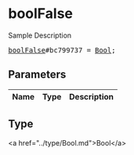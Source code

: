 # boolFalse

Sample Description

<pre>
<a href="../constructor/boolFalse.md">boolFalse</a>#bc799737 = <a href="../type/Bool.md">Bool</a>;
</pre>

## Parameters

| Name | Type | Description |
|------|:----:|-------------|

## Type

&lt;a href=&#34;../type/Bool.md&#34;&gt;Bool&lt;/a&gt;
